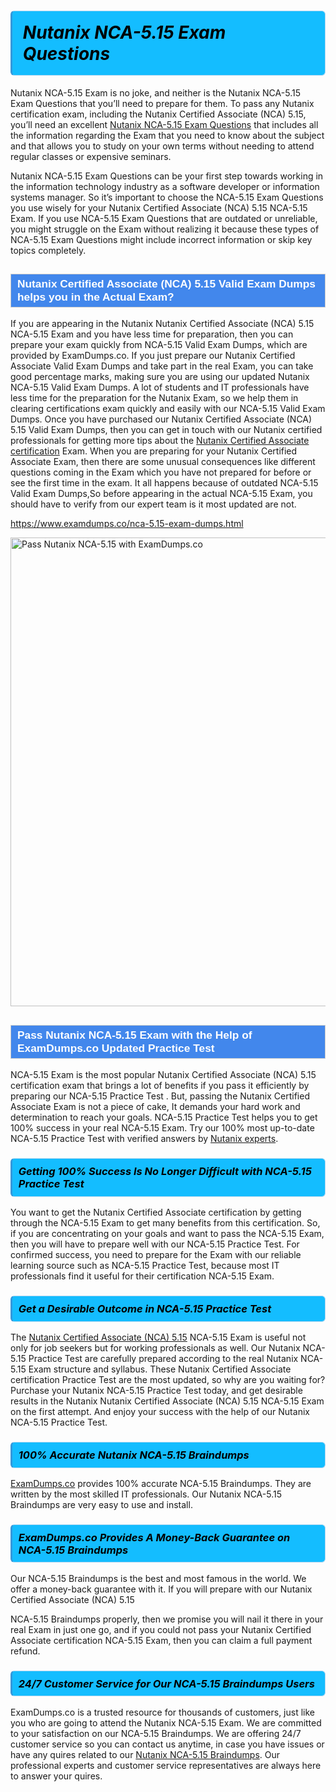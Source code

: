 <h1>                <strong><span style="display: block; color: #000000; background: #14BDFF; border: 0.5px solid #AED6F1; border-left: 3px solid #3498DB; padding: .6em; border-radius: 6px;">                     <em>Nutanix NCA-5.15 <span class="exam_variation">Exam Questions</span> </em>                </span></strong>            </h1>                        <p>Nutanix NCA-5.15 Exam is no joke, and neither is the Nutanix NCA-5.15 <span class="exam_variation">Exam Questions</span> that you’ll need to prepare for them. To pass any Nutanix certification exam,             including the Nutanix Certified Associate (NCA) 5.15, you’ll need an excellent <a href="https://www.examdumps.co/nca-5.15-exam-dumps.html">Nutanix NCA-5.15 <span class="exam_variation">Exam Questions</span></a> that includes             all the information regarding the Exam that you need to know about the subject and that allows you to study on your own terms             without needing to attend regular classes or expensive seminars.</p>                        <p>Nutanix NCA-5.15 <span class="exam_variation">Exam Questions</span> can be your first step towards working in the information technology industry as a software developer or             information systems manager. So it’s important to choose the NCA-5.15 <span class="exam_variation">Exam Questions</span> you use wisely for your             Nutanix Certified Associate (NCA) 5.15 NCA-5.15 Exam. If you use NCA-5.15 <span class="exam_variation">Exam Questions</span>             that are outdated or unreliable, you might struggle on the Exam without realizing it because these types of NCA-5.15 <span class="exam_variation">Exam Questions</span>             might include incorrect information or skip key topics completely.</p>                        <h2 style="background: #4287ec; border: 1px solid #cccccc; padding: 5px 10px;">                <span style="color: #ffffff;">                    <span style="font-size: 11pt;">                        <span style="line-height: normal;">                            <span style="font-family: Calibri,sans-serif;">                                <strong>                                    <span style="font-size: 13.0pt;">Nutanix Certified Associate (NCA) 5.15 <span class="exam_variation2">Valid Exam Dumps</span> helps you in the Actual Exam?</span>                                </strong>                            </span>                        </span>                    </span>                </span>            </h2>                        <p>If you are appearing in the Nutanix Nutanix Certified Associate (NCA) 5.15 NCA-5.15 Exam and             you have less time for preparation, then you can prepare your exam quickly from NCA-5.15 <span class="exam_variation2">Valid Exam Dumps</span>, which are provided by ExamDumps.co.             If you just prepare our Nutanix Certified Associate <span class="exam_variation2">Valid Exam Dumps</span> and take part in the real Exam, you can take good percentage marks, making sure you are             using our updated Nutanix NCA-5.15 <span class="exam_variation2">Valid Exam Dumps</span>. A lot of students and IT professionals have less time for the preparation for the Nutanix Exam,             so we help them in clearing certifications exam quickly and easily with our NCA-5.15 <span class="exam_variation2">Valid Exam Dumps</span>. Once you have purchased our             Nutanix Certified Associate (NCA) 5.15 <span class="exam_variation2">Valid Exam Dumps</span>, then you can get in touch with our             Nutanix certified professionals for getting more tips about the <a href="https://www.examdumps.co/nutanix-certified-associate-exam-dumps.html">Nutanix Certified Associate certification</a> Exam. When you are preparing for your              Nutanix Certified Associate Exam, then there are some unusual consequences like different questions coming in the Exam which you have not prepared            for before or see the first time in the exam. It all happens because of outdated NCA-5.15 <span class="exam_variation2">Valid Exam Dumps</span>,So before appearing in the actual             NCA-5.15 Exam, you should have to verify from our expert team is it most updated are not.</p>                        <p><a href="https://www.examdumps.co/nca-5.15-exam-dumps.html">https://www.examdumps.co/nca-5.15-exam-dumps.html</a></p>                        <p><a href="https://www.examdumps.co/"><img src="https://www.examdumps.co//images/banners/big-sale-20-percent-discount-offer-examdumps.jpg" class="postImage" alt="Pass Nutanix NCA-5.15 with ExamDumps.co" width="750"></a></p>                            <h2 style="background: #4287ec; border: 1px solid #cccccc; padding: 5px 10px;">                <span style="color: #ffffff;">                    <span style="font-size: 11pt;">                        <span style="line-height: normal;">                            <span style="font-family: Calibri,sans-serif;">                                <strong>                                    <span style="font-size: 13.0pt;">Pass Nutanix NCA-5.15 Exam with the Help of ExamDumps.co Updated <span class="exam_variation3">Practice Test</span></span>                                </strong>                            </span>                        </span>                    </span>                </span>            </h2>                        <p>NCA-5.15 Exam is the most popular Nutanix Certified Associate (NCA) 5.15 certification exam that brings a             lot of benefits if you pass it efficiently by preparing our NCA-5.15 <span class="exam_variation3">Practice Test</span> . But, passing the Nutanix Certified Associate Exam is not a piece of cake,             It demands your hard work and determination to reach your goals. NCA-5.15 <span class="exam_variation3">Practice Test</span> helps you to get 100% success in your real NCA-5.15 Exam.             Try our 100% most up-to-date NCA-5.15 <span class="exam_variation3">Practice Test</span> with verified answers by <a href="https://www.examdumps.co/nutanix-exam-dumps.html">Nutanix experts</a>.</p>                        <h3>                <strong>                    <span style="display: block; color: #000000; background: #14BDFF; border: 0.5px solid #AED6F1; border-left: 3px solid #3498DB; padding: .6em; border-radius: 6px;">                        <em>Getting 100% Success Is No Longer Difficult with NCA-5.15 <span class="exam_variation3">Practice Test</span></em>                    </span>                </strong>            </h3>                        <p>You want to get the Nutanix Certified Associate certification by getting through the NCA-5.15 Exam to get many benefits from this certification.             So, if you are concentrating on your goals and want to pass the NCA-5.15 Exam, then you will have to prepare well with our NCA-5.15 <span class="exam_variation3">Practice Test</span>.             For confirmed success, you need to prepare for the Exam with our reliable learning source such as NCA-5.15 <span class="exam_variation3">Practice Test</span>, because most             IT professionals find it useful for their certification NCA-5.15 Exam.</p>                        <h3>                <strong>                    <span style="display: block; color: #000000; background: #14BDFF; border: 0.5px solid #AED6F1; border-left: 3px solid #3498DB; padding: .6em; border-radius: 6px;">                        <em>Get a Desirable Outcome in NCA-5.15 <span class="exam_variation3">Practice Test</span></em>                    </span>                </strong>            </h3>                        <p>The <a href="https://www.examdumps.co/nca-5.15-exam-dumps.html">Nutanix Certified Associate (NCA) 5.15</a> NCA-5.15 Exam is useful not only for job seekers but             for working professionals as well. Our Nutanix NCA-5.15 <span class="exam_variation3">Practice Test</span> are carefully prepared according to the real Nutanix NCA-5.15 Exam structure and syllabus.             These Nutanix Certified Associate certification <span class="exam_variation3">Practice Test</span> are the most updated, so why are you waiting for? Purchase your Nutanix NCA-5.15 <span class="exam_variation3">Practice Test</span> today,             and get desirable results in the Nutanix Nutanix Certified Associate (NCA) 5.15 NCA-5.15 Exam on the first attempt.             And enjoy your success with the help of our Nutanix NCA-5.15 <span class="exam_variation3">Practice Test</span>.</p>                        <h3>                <strong>                    <span style="display: block; color: #000000; background: #14BDFF; border: 0.5px solid #AED6F1; border-left: 3px solid #3498DB; padding: .6em; border-radius: 6px;">                        <em>100% Accurate Nutanix NCA-5.15 <span class="exam_variation4">Braindumps</span></em>                    </span>                </strong>            </h3>                        <p><a href="https://www.examdumps.co/">ExamDumps.co</a> provides 100% accurate NCA-5.15 <span class="exam_variation4">Braindumps</span>. They are written by the most skilled IT professionals.             Our Nutanix NCA-5.15 <span class="exam_variation4">Braindumps</span> are very easy to use and install.</p>                        <h3>                <strong>                    <span style="display: block; color: #000000; background: #14BDFF; border: 0.5px solid #AED6F1; border-left: 3px solid #3498DB; padding: .6em; border-radius: 6px;">                        <em>ExamDumps.co Provides A Money-Back Guarantee on  NCA-5.15 <span class="exam_variation4">Braindumps</span></em>                    </span>                </strong>            </h3>                        <p>Our NCA-5.15 <span class="exam_variation4">Braindumps</span> is the best and most famous in the world. We offer a money-back guarantee with it.             If you will prepare with our Nutanix Certified Associate (NCA) 5.15</p>            <p>NCA-5.15 <span class="exam_variation4">Braindumps</span> properly, then we promise you will nail it there in your real Exam in just one go, and             if you could not pass your Nutanix Certified Associate certification NCA-5.15 Exam, then you can claim a full payment refund.</p>                        <h3>                <strong>                    <span style="display: block; color: #000000; background: #14BDFF; border: 0.5px solid #AED6F1; border-left: 3px solid #3498DB; padding: .6em; border-radius: 6px;">                        <em>24/7 Customer Service for Our NCA-5.15 <span class="exam_variation4">Braindumps</span> Users</em>                    </span>                </strong>            </h3>                        <p>ExamDumps.co is a trusted resource for thousands of customers, just like you who are going to attend the Nutanix NCA-5.15 Exam.             We are committed to your satisfaction on our NCA-5.15 <span class="exam_variation4">Braindumps</span>. We are offering 24/7 customer service so you can contact us anytime,             in case you have issues or have any quires related to our <a href="https://www.examdumps.co/nca-5.15-exam-dumps.html">Nutanix NCA-5.15 <span class="exam_variation4">Braindumps</span></a>. Our professional experts and customer service             representatives are always here to answer your quires.</p>                    
